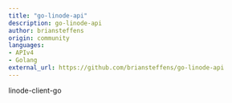```yaml
---
title: "go-linode-api"
description: go-linode-api
author: briansteffens
origin: community
languages:
- APIv4
- Golang
external_url: https://github.com/briansteffens/go-linode-api
---
```

linode-client-go
